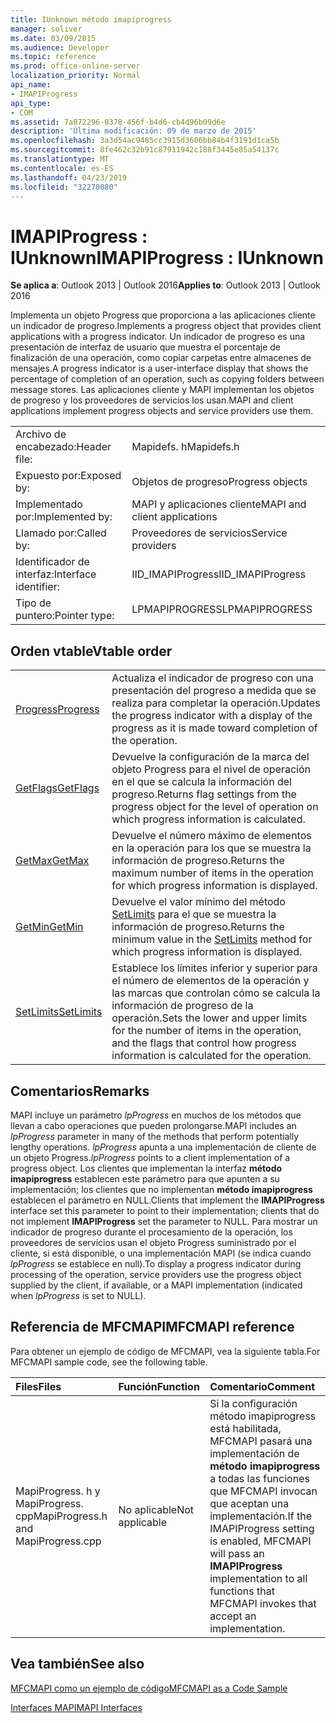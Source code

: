 ```yaml
---
title: IUnknown método imapiprogress
manager: soliver
ms.date: 03/09/2015
ms.audience: Developer
ms.topic: reference
ms.prod: office-online-server
localization_priority: Normal
api_name:
- IMAPIProgress
api_type:
- COM
ms.assetid: 7a872296-0378-456f-b4d6-cb4d96b09d6e
description: 'Última modificación: 09 de marzo de 2015'
ms.openlocfilehash: 3a3d54ac9485cc3915d3606bb84b4f3191d1ca5b
ms.sourcegitcommit: 8fe462c32b91c87911942c188f3445e85a54137c
ms.translationtype: MT
ms.contentlocale: es-ES
ms.lasthandoff: 04/23/2019
ms.locfileid: "32270080"
---
```

# <a name="imapiprogress--iunknown"></a><span data-ttu-id="67387-103">IMAPIProgress : IUnknown</span><span class="sxs-lookup"><span data-stu-id="67387-103">IMAPIProgress : IUnknown</span></span>

  
  
<span data-ttu-id="67387-104">**Se aplica a**: Outlook 2013 | Outlook 2016</span><span class="sxs-lookup"><span data-stu-id="67387-104">**Applies to**: Outlook 2013 | Outlook 2016</span></span> 
  
<span data-ttu-id="67387-105">Implementa un objeto Progress que proporciona a las aplicaciones cliente un indicador de progreso.</span><span class="sxs-lookup"><span data-stu-id="67387-105">Implements a progress object that provides client applications with a progress indicator.</span></span> <span data-ttu-id="67387-106">Un indicador de progreso es una presentación de interfaz de usuario que muestra el porcentaje de finalización de una operación, como copiar carpetas entre almacenes de mensajes.</span><span class="sxs-lookup"><span data-stu-id="67387-106">A progress indicator is a user-interface display that shows the percentage of completion of an operation, such as copying folders between message stores.</span></span> <span data-ttu-id="67387-107">Las aplicaciones cliente y MAPI implementan los objetos de progreso y los proveedores de servicios los usan.</span><span class="sxs-lookup"><span data-stu-id="67387-107">MAPI and client applications implement progress objects and service providers use them.</span></span> 
  
|||
|:-----|:-----|
|<span data-ttu-id="67387-108">Archivo de encabezado:</span><span class="sxs-lookup"><span data-stu-id="67387-108">Header file:</span></span>  <br/> |<span data-ttu-id="67387-109">Mapidefs. h</span><span class="sxs-lookup"><span data-stu-id="67387-109">Mapidefs.h</span></span>  <br/> |
|<span data-ttu-id="67387-110">Expuesto por:</span><span class="sxs-lookup"><span data-stu-id="67387-110">Exposed by:</span></span>  <br/> |<span data-ttu-id="67387-111">Objetos de progreso</span><span class="sxs-lookup"><span data-stu-id="67387-111">Progress objects</span></span>  <br/> |
|<span data-ttu-id="67387-112">Implementado por:</span><span class="sxs-lookup"><span data-stu-id="67387-112">Implemented by:</span></span>  <br/> |<span data-ttu-id="67387-113">MAPI y aplicaciones cliente</span><span class="sxs-lookup"><span data-stu-id="67387-113">MAPI and client applications</span></span>  <br/> |
|<span data-ttu-id="67387-114">Llamado por:</span><span class="sxs-lookup"><span data-stu-id="67387-114">Called by:</span></span>  <br/> |<span data-ttu-id="67387-115">Proveedores de servicios</span><span class="sxs-lookup"><span data-stu-id="67387-115">Service providers</span></span>  <br/> |
|<span data-ttu-id="67387-116">Identificador de interfaz:</span><span class="sxs-lookup"><span data-stu-id="67387-116">Interface identifier:</span></span>  <br/> |<span data-ttu-id="67387-117">IID_IMAPIProgress</span><span class="sxs-lookup"><span data-stu-id="67387-117">IID_IMAPIProgress</span></span>  <br/> |
|<span data-ttu-id="67387-118">Tipo de puntero:</span><span class="sxs-lookup"><span data-stu-id="67387-118">Pointer type:</span></span>  <br/> |<span data-ttu-id="67387-119">LPMAPIPROGRESS</span><span class="sxs-lookup"><span data-stu-id="67387-119">LPMAPIPROGRESS</span></span>  <br/> |
   
## <a name="vtable-order"></a><span data-ttu-id="67387-120">Orden vtable</span><span class="sxs-lookup"><span data-stu-id="67387-120">Vtable order</span></span>

|||
|:-----|:-----|
|[<span data-ttu-id="67387-121">Progress</span><span class="sxs-lookup"><span data-stu-id="67387-121">Progress</span></span>](imapiprogress-progress.md) <br/> |<span data-ttu-id="67387-122">Actualiza el indicador de progreso con una presentación del progreso a medida que se realiza para completar la operación.</span><span class="sxs-lookup"><span data-stu-id="67387-122">Updates the progress indicator with a display of the progress as it is made toward completion of the operation.</span></span>  <br/> |
|[<span data-ttu-id="67387-123">GetFlags</span><span class="sxs-lookup"><span data-stu-id="67387-123">GetFlags</span></span>](imapiprogress-getflags.md) <br/> |<span data-ttu-id="67387-124">Devuelve la configuración de la marca del objeto Progress para el nivel de operación en el que se calcula la información del progreso.</span><span class="sxs-lookup"><span data-stu-id="67387-124">Returns flag settings from the progress object for the level of operation on which progress information is calculated.</span></span>  <br/> |
|[<span data-ttu-id="67387-125">GetMax</span><span class="sxs-lookup"><span data-stu-id="67387-125">GetMax</span></span>](imapiprogress-getmax.md) <br/> |<span data-ttu-id="67387-126">Devuelve el número máximo de elementos en la operación para los que se muestra la información de progreso.</span><span class="sxs-lookup"><span data-stu-id="67387-126">Returns the maximum number of items in the operation for which progress information is displayed.</span></span>  <br/> |
|[<span data-ttu-id="67387-127">GetMin</span><span class="sxs-lookup"><span data-stu-id="67387-127">GetMin</span></span>](imapiprogress-getmin.md) <br/> |<span data-ttu-id="67387-128">Devuelve el valor mínimo del método [SetLimits](imapiprogress-setlimits.md) para el que se muestra la información de progreso.</span><span class="sxs-lookup"><span data-stu-id="67387-128">Returns the minimum value in the [SetLimits](imapiprogress-setlimits.md) method for which progress information is displayed.</span></span>  <br/> |
|[<span data-ttu-id="67387-129">SetLimits</span><span class="sxs-lookup"><span data-stu-id="67387-129">SetLimits</span></span>](imapiprogress-setlimits.md) <br/> |<span data-ttu-id="67387-130">Establece los límites inferior y superior para el número de elementos de la operación y las marcas que controlan cómo se calcula la información de progreso de la operación.</span><span class="sxs-lookup"><span data-stu-id="67387-130">Sets the lower and upper limits for the number of items in the operation, and the flags that control how progress information is calculated for the operation.</span></span>  <br/> |
   
## <a name="remarks"></a><span data-ttu-id="67387-131">Comentarios</span><span class="sxs-lookup"><span data-stu-id="67387-131">Remarks</span></span>

<span data-ttu-id="67387-132">MAPI incluye un parámetro _lpProgress_ en muchos de los métodos que llevan a cabo operaciones que pueden prolongarse.</span><span class="sxs-lookup"><span data-stu-id="67387-132">MAPI includes an  _lpProgress_ parameter in many of the methods that perform potentially lengthy operations.</span></span>  <span data-ttu-id="67387-133">_lpProgress_ apunta a una implementación de cliente de un objeto Progress.</span><span class="sxs-lookup"><span data-stu-id="67387-133">_lpProgress_ points to a client implementation of a progress object.</span></span> <span data-ttu-id="67387-134">Los clientes que implementan la interfaz **método imapiprogress** establecen este parámetro para que apunten a su implementación; los clientes que no implementan **método imapiprogress** establecen el parámetro en NULL.</span><span class="sxs-lookup"><span data-stu-id="67387-134">Clients that implement the **IMAPIProgress** interface set this parameter to point to their implementation; clients that do not implement **IMAPIProgress** set the parameter to NULL.</span></span> <span data-ttu-id="67387-135">Para mostrar un indicador de progreso durante el procesamiento de la operación, los proveedores de servicios usan el objeto Progress suministrado por el cliente, si está disponible, o una implementación MAPI (se indica cuando _lpProgress_ se establece en null).</span><span class="sxs-lookup"><span data-stu-id="67387-135">To display a progress indicator during processing of the operation, service providers use the progress object supplied by the client, if available, or a MAPI implementation (indicated when  _lpProgress_ is set to NULL).</span></span> 
  
## <a name="mfcmapi-reference"></a><span data-ttu-id="67387-136">Referencia de MFCMAPI</span><span class="sxs-lookup"><span data-stu-id="67387-136">MFCMAPI reference</span></span>

<span data-ttu-id="67387-137">Para obtener un ejemplo de código de MFCMAPI, vea la siguiente tabla.</span><span class="sxs-lookup"><span data-stu-id="67387-137">For MFCMAPI sample code, see the following table.</span></span>
  
|<span data-ttu-id="67387-138">**Files**</span><span class="sxs-lookup"><span data-stu-id="67387-138">**Files**</span></span>|<span data-ttu-id="67387-139">**Función**</span><span class="sxs-lookup"><span data-stu-id="67387-139">**Function**</span></span>|<span data-ttu-id="67387-140">**Comentario**</span><span class="sxs-lookup"><span data-stu-id="67387-140">**Comment**</span></span>|
|:-----|:-----|:-----|
|<span data-ttu-id="67387-141">MapiProgress. h y MapiProgress. cpp</span><span class="sxs-lookup"><span data-stu-id="67387-141">MapiProgress.h and MapiProgress.cpp</span></span>  <br/> |<span data-ttu-id="67387-142">No aplicable</span><span class="sxs-lookup"><span data-stu-id="67387-142">Not applicable</span></span>  <br/> |<span data-ttu-id="67387-143">Si la configuración método imapiprogress está habilitada, MFCMAPI pasará una implementación de **método imapiprogress** a todas las funciones que MFCMAPI invocan que aceptan una implementación.</span><span class="sxs-lookup"><span data-stu-id="67387-143">If the IMAPIProgress setting is enabled, MFCMAPI will pass an **IMAPIProgress** implementation to all functions that MFCMAPI invokes that accept an implementation.</span></span>  <br/> |
   
## <a name="see-also"></a><span data-ttu-id="67387-144">Vea también</span><span class="sxs-lookup"><span data-stu-id="67387-144">See also</span></span>



[<span data-ttu-id="67387-145">MFCMAPI como un ejemplo de código</span><span class="sxs-lookup"><span data-stu-id="67387-145">MFCMAPI as a Code Sample</span></span>](mfcmapi-as-a-code-sample.md)
  
[<span data-ttu-id="67387-146">Interfaces MAPI</span><span class="sxs-lookup"><span data-stu-id="67387-146">MAPI Interfaces</span></span>](mapi-interfaces.md)

